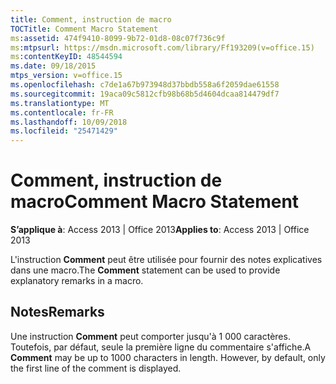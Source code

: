 ```yaml
---
title: Comment, instruction de macro
TOCTitle: Comment Macro Statement
ms:assetid: 474f9410-8099-9b72-01d8-08c07f736c9f
ms:mtpsurl: https://msdn.microsoft.com/library/Ff193209(v=office.15)
ms:contentKeyID: 48544594
ms.date: 09/18/2015
mtps_version: v=office.15
ms.openlocfilehash: c7de1a67b973948d37bbdb558a6f2059dae61558
ms.sourcegitcommit: 19aca09c5812cfb98b68b5d4604dcaa814479df7
ms.translationtype: MT
ms.contentlocale: fr-FR
ms.lasthandoff: 10/09/2018
ms.locfileid: "25471429"
---
```

# <a name="comment-macro-statement"></a><span data-ttu-id="ecca4-102">Comment, instruction de macro</span><span class="sxs-lookup"><span data-stu-id="ecca4-102">Comment Macro Statement</span></span>


<span data-ttu-id="ecca4-103">**S’applique à**: Access 2013 | Office 2013</span><span class="sxs-lookup"><span data-stu-id="ecca4-103">**Applies to**: Access 2013 | Office 2013</span></span>

<span data-ttu-id="ecca4-104">L'instruction **Comment** peut être utilisée pour fournir des notes explicatives dans une macro.</span><span class="sxs-lookup"><span data-stu-id="ecca4-104">The **Comment** statement can be used to provide explanatory remarks in a macro.</span></span>

## <a name="remarks"></a><span data-ttu-id="ecca4-105">Notes</span><span class="sxs-lookup"><span data-stu-id="ecca4-105">Remarks</span></span>

<span data-ttu-id="ecca4-p101">Une instruction **Comment** peut comporter jusqu'à 1 000 caractères. Toutefois, par défaut, seule la première ligne du commentaire s'affiche.</span><span class="sxs-lookup"><span data-stu-id="ecca4-p101">A **Comment** may be up to 1000 characters in length. However, by default, only the first line of the comment is displayed.</span></span>

